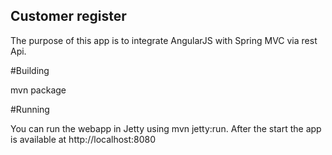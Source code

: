 ## Customer register

The purpose of this app is to integrate AngularJS with Spring MVC via rest Api.

#Building

mvn package

#Running

You can run the webapp in Jetty using mvn jetty:run.
After the start the app is available at http://localhost:8080